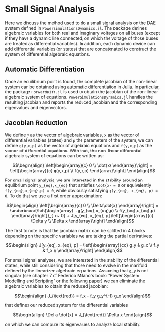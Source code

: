 # Small Signal Analysis

Here we discuss the method used to do a small signal analysis on the DAE system defined in
`PowerSimulationsDynamics.jl`. The package defines algebraic variables for both real and
imaginary voltages on all buses (except if they have a dynamic line connected, on which
the voltage of those buses are treated as differential variables). In addition, each dynamic
device can add differential variables (or states) that are concatenated to construct the
system of differential algebraic equations.

## Automatic Differentiation

Once an equilibrium point is found, the complete jacobian of the non-linear system can be
obtained using [automatic differentiation](https://en.wikipedia.org/wiki/Automatic_differentiation)
in [Julia](https://www.juliadiff.org). In particular, the package `ForwardDiff.jl` is used to
obtain the jacobian of the non-linear algebraic system of equations. `PowerSimulationsDynamics.jl`
handles the resulting jacobian and reports the reduced jacobian and the corresponding eigenvalues and eigenvectors.

## Jacobian Reduction

We define ``y`` as the vector of algebraic variables, ``x`` as the vector of differential
variables (states) and ``p`` the parameters of the system, we can define ``g(y,x,p)`` as the
vector of algebraic equations and ``f(y,x,p)`` as the vector of differential equations.
With that, the non-linear differential algebraic system of equations can be written as:

```math
\begin{align}
\left[\begin{array}{c}
 0 \\
  \dot{x}
  \end{array}\right] = \left[\begin{array}{c}
  g(y,x,p) \\
   f(y,x,p) \end{array}\right]
\end{align}
```

For small signal analysis, we are interested in the stability around an equilbrium point
``y_{eq},x_{eq}`` that satisfies ``\dot{x} = 0`` or equivalently ``f(y_{eq},x_{eq},p) = 0``,
while obviously satisfying ``g(y_{eq}, x_{eq}, p) = 0``. To do that we use a first order
approximation:

```math
\begin{align}
\left[\begin{array}{c}
 0 \\
  \Delta\dot{x}
  \end{array}\right] = \underbrace{\left[\begin{array}
  ~g(y_{eq},x_{eq},p) \\
   f(y_{eq},x_{eq},p) \end{array}\right]}_{ =~ 0}
 + J[y_{eq}, x_{eq}, p] \left[\begin{array}{c}
 \Delta y \\
  \Delta x
  \end{array}\right]
  \end{align}
```

The first to note is that the jacobian matrix can be splitted in 4 blocks depending on the
specific variables we are taking the partial derivatives:

```math
\begin{align}
J[y_{eq}, x_{eq}, p] =
\left[\begin{array}{cc}
 g_y & g_x \\
 f_y & f_x \\
  \end{array}\right]
\end{align}
```

For small signal analyses, we are interested in the stability of the differential states,
while still considering that those need to evolve in the manifold defined by the linearized
algebraic equations. Assuming that ``g_y`` is not singular (see chapter 7 of Federico
Milano's book: "Power System Modelling and Scripting" or [the following paper](https://ieeexplore.ieee.org/stamp/stamp.jsp?arnumber=1323205))
we can eliminate the algebraic variables to obtain the reduced jacobian:

```math
\begin{align}
J_{\text{red}} = f_x - f_y g_y^{-1} g_x
\end{align}
```

that defines our reduced system for the differential variables

```math
\begin{align}
\Delta \dot{x} = J_{\text{red}} \Delta x
\end{align}
```

on which we can compute its eigenvalues to analyze local stability.
